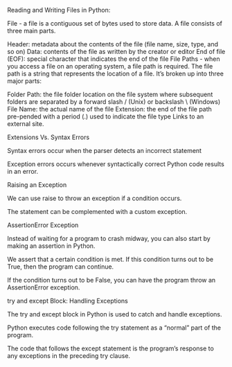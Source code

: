 Reading and Writing Files in Python:

File - a file is a contiguous set of bytes used to store data.  A file consists of three main parts.

Header: metadata about the contents of the file (file name, size, type, and so on)
Data: contents of the file as written by the creator or editor
End of file (EOF): special character that indicates the end of the file
File Paths - when you access a file on an operating system, a file path is required. The file path is a string that represents the location of a file. It’s broken up into three major parts:

Folder Path: the file folder location on the file system where subsequent folders are separated by a forward slash / (Unix) or backslash \ (Windows)
File Name: the actual name of the file
Extension: the end of the file path pre-pended with a period (.) used to indicate the file type
Links to an external site.

Extensions Vs. Syntax Errors

Syntax errors occur when the parser detects an incorrect statement

Exception errors occurs whenever syntactically correct Python code results in an error.

Raising an Exception

We can use raise to throw an exception if a condition occurs.

The statement can be complemented with a custom exception.

AssertionError Exception

Instead of waiting for a program to crash midway, you can also start by making an assertion in Python.

We assert that a certain condition is met. If this condition turns out to be True, then the program can continue.

If the condition turns out to be False, you can have the program throw an AssertionError exception.

try and except Block: Handling Exceptions

The try and except block in Python is used to catch and handle exceptions.

Python executes code following the try statement as a “normal” part of the program.

The code that follows the except statement is the program’s response to any exceptions in the preceding try clause.
